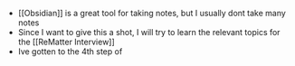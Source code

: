 
- [[Obsidian]] is a great tool for taking notes, but I usually dont take many notes
- Since I want to give this a shot, I will try to learn the relevant topics for the [[ReMatter Interview]] 
- Ive gotten to the 4th step of 